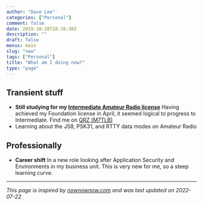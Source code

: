 ```yaml
---
author: "Dave Lee"
categories: ["Personal"]
comment: false
date: 2019-10-28T18:10:30Z
description: ""
draft: false
menus: main
slug: "now"
tags: ["Personal"]
title: "What am I doing now?"
type: "page"
---
```



## Transient stuff

* **Still studying for my [Intermediate Amateur Radio license](https://www.oarc.uk/intermediate)**
Having achieved my Foundation license in April, it seemed logical to progress to Intermediate.  Find me on [QRZ (M7TLB)](https://qrz.com/db/M7TLB)
* Learning about the JS8, PSK31, and RTTY data modes on Amateur Radio

## Professionally

* **Career shift**
In a new role looking after Application Security and Environments in my business unit.  This is very new for me, so a steep learning curve.

---

_This page is inspired by [nownownow.com](https://nownownow.com)_
_and was last updated on 2022-07-22_



